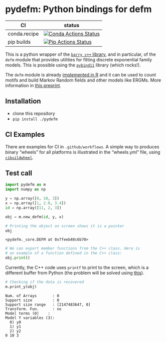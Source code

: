 # pydefm: Python bindings for defm

| CI           | status                                                                                                                                                         |
|--------------|----------------------------------------------------------------------------------------------------------------------------------------------------------------|
| conda.recipe | [![Conda Actions Status](https://github.com/UofUEpiBio/pydefm/workflows/Conda/badge.svg)](https://github.com/UofUEpiBio/pydefm/actions?query=workflow%3AConda) |
| pip builds   | [![Pip Actions Status](https://github.com/UofUEpiBio/pydefm/workflows/Pip/badge.svg)](https://github.com/UofUEpiBio/pydefm/actions?query=workflow%3APip)       |

This is a python wrapper of the [`barry c++`
library](https://github.com/USCbiostats/barry), and in particular, of
the `defm` module that provides utilities for fitting discrete
exponential family models. This is possible using the
[`pybind11`](https://pybind11.readthedocs.io/en/stable/) library (which
rocks!).

The `defm` module is already
<a href="https://github.com/UofUEpiBio/defm" target="_blank">implemented
in R</a> and it can be used to count motifs and build Markov Random
fields and other models like ERGMs. More information in [this
preprint](https://arxiv.org/abs/2211.00627).

## Installation

- clone this repository
- `pip install ./pydefm`

## CI Examples

There are examples for CI in `.github/workflows`. A simple way to
produces binary “wheels” for all platforms is illustrated in the
“wheels.yml” file, using
[`cibuildwheel`](https://cibuildwheel.readthedocs.io).

## Test call

``` python
import pydefm as m
import numpy as np

y = np.array([0, 10, 3])
x = np.array([1, 2.0, 3.4])
id = np.array([11, 2, 3])

obj = m.new_defm(id, y, x)

# Printing the object on screen shows it is a pointer
obj
```

    <pydefm._core.DEFM at 0x7feeb40c6b70>

``` python
# We can export member functions from the C++ class. Here is
# an example of a function defined in the C++ class:
obj.print()
```

Currently, the C++ code uses `printf` to print to the screen, which is a
different buffer from Python (the problem will be solved using <a
href="https://pybind11.readthedocs.io/en/stable/advanced/pycpp/utilities.html?highlight=print#using-python-s-print-function-in-c"
target="_blank">this</a>).

``` python
# Checking if the data is recovered
m.print_y(obj)
```

    Num. of Arrays       : 0
    Support size         : 0
    Support size range   : [2147483647, 0]
    Transform. Fun.      : no
    Model terms (0)    :
    Model Y variables (3):
      0) y0
      1) y1
      2) y2
    0 10 3 
